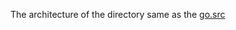 The architecture of the directory same as the [go.src](https://github.com/golang/go/tree/ad646b3/src)